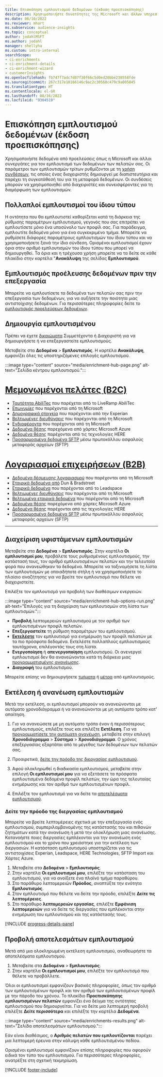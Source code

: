 ```yaml
---
title: Επισκόπηση εμπλουτισμού δεδομένων (έκδοση προεπισκόπησης)
description: Χρησιμοποιήστε δυνατότητες της Microsoft και άλλων υπηρεσιών τρίτων για να εμπλουτίσετε τα δεδομένα των πελατών σας.
ms.date: 06/10/2022
ms.reviewer: mhart
ms.subservice: audience-insights
ms.topic: conceptual
author: jodahlMSFT
ms.author: jodahl
manager: shellyha
ms.custom: intro-internal
searchScope:
- ci-enrichments
- ci-enrichment-details
- ci-enrichment-wizard
- customerInsights
ms.openlocfilehash: fb747f7adc7d87f30f66c5d0ed20bbe238558fde
ms.sourcegitcommit: 267c317e10166146c9ac2c30560c479c9a005845
ms.translationtype: HT
ms.contentlocale: el-GR
ms.lasthandoff: 08/16/2022
ms.locfileid: "9304519"
---
```

# <a name="data-enrichment-preview-overview"></a>Επισκόπηση εμπλουτισμού δεδομένων (έκδοση προεπισκόπησης)

Χρησιμοποιήστε δεδομένα από προελεύσεις όπως η Microsoft και άλλοι συνεργάτες για τον εμπλουτισμό των δεδομένων των πελατών σας. Οι παράμετροι των εμπλουτισμών τρίτων ρυθμίζονται με τη [χρήση συνδέσεων](connections.md), τις οποίες ένας διαχειριστής δημιουργεί με διαπιστευτήρια και παρέχει τη συγκατάθεσή του για τη μεταφορά δεδομένων. Οι συνδέσεις μπορούν να χρησιμοποιηθεί από διαχειριστές και συνεισφέροντες για τη διαμόρφωση των εμπλουτισμών.  

## <a name="multiple-enrichments-of-the-same-type"></a>Πολλαπλοί εμπλουτισμοί του ίδιου τύπου

Η οντότητα που θα εμπλουτιστεί καθορίζεται κατά τη διάρκεια της ρύθμισης παραμέτρων εμπλουτισμού, γεγονός που σας επιτρέπει να εμπλουτίσετε μόνο ένα υποσύνολο των προφίλ σας. Για παράδειγμα, εμπλουτίτε δεδομένα μόνο για ένα συγκεκριμένο τμήμα. Μπορείτε να ρυθμίσετε διάφορες παραμέτρους εμπλουτισμών του ίδιου τύπου και να χρησιμοποιήσετε ξανά την ίδια σύνδεση. Ορισμένοι εμπλουτισμοί έχουν όρια στον αριθμό εμπλουτισμών του ίδιου τύπου που μπορεί να δημιουργηθεί. Τα όρια και η τρέχουσα χρήση μπορείτε να τα δείτε σε κάθε πλακίδιο στην καρτέλα "**Ανακάλυψη** της σελίδας **Εμπλουτισμού**.

## <a name="enrich-data-sources-before-unification"></a>Εμπλουτισμός προέλευσης δεδομένων πριν την επεξεργασία

Μπορείτε να εμπλουτίσετε τα δεδομένα των πελατών σας πριν την επεξεργασία των δεδομένων, για να αυξήσετε την ποιότητα μιας αντιστοίχισης δεδομένων. Για περισσότερες πληροφορίες δείτε το [εμπλουτισμός προελεύσεων δεδομένων](data-sources-enrichment.md).

## <a name="create-an-enrichment"></a>Δημιουργία εμπλουτισμένου

Πρέπει να έχετε [δικαιώματα](permissions.md) Συμμετέχοντα ή Διαχειριστή για να δημιουργήσετε ή να επεξεργαστείτε εμπλουτισμούς.

Μεταβείτε στα **Δεδομένα** > **Εμπλουτισμός**. Η καρτέλα **Ανακάλυψη**, εμφανίζει όλες τις υποστηριζόμενες επιλογές εμπλουτισμού.

:::image type="content" source="media/enrichment-hub-page.png" alt-text="Σελίδα κέντρου εμπλουτισμού.":::

# <a name="individual-consumers-b-to-c"></a>[Μεμονωμένοι πελάτες (B2C)](#tab/b2c)

- [Ταυτότητα AbiliTec](enrichment-liveramp.md) που παρέχεται από το LiveRamp AbiliTec
- [Επωνυμίες](enrichment-microsoft.md) που παρέχονται από τη Microsoft
- [Δημογραφικά στοιχεία](enrichment-experian.md) που παρέχονται από την Experian
- [Βελτιωμένες διευθύνσεις](enrichment-enhanced-addresses.md) που παρέχονται από τη Microsoft
- [Ενδιαφέροντα](enrichment-microsoft.md) που παρέχονται από τη Microsoft
- [Δεδομένα θέσης](enrichment-azure-maps.md) παρεχόμενα από χάρτες Microsoft Azure
- [Δεδομένα θέσης](enrichment-here.md) παρέχονται από τις τεχνολογίες HERE
- [Προσαρμοσμένα δεδομένα SFTP](enrichment-SFTP-custom-import.md) μέσω πρωτοκόλλου ασφαλούς μεταφοράς αρχείων (SFTP)

# <a name="business-accounts-b-to-b"></a>[Λογαριασμοί επιχειρήσεων (B2B)](#tab/b2b)

- [Δεδομένα δέσμευσης λογαριασμού](enrichment-office.md) που παρέχονται από τη Microsoft
- [Εταιρικά δεδομένα από](enrichment-dnb.md) Dun & Bradstreet
- [Εταιρικά δεδομένα](enrichment-leadspace.md) που παρέχονται από το Leadspace
- [Βελτιωμένες διευθύνσεις](enrichment-enhanced-addresses.md) που παρέχονται από τη Microsoft
- [Βελτιωμένα εταιρικά δεδομένα](enrichment-enhanced-company-data.md) που παρέχονται από τη Microsoft
- [Δεδομένα θέσης](enrichment-azure-maps.md) παρεχόμενα από χάρτες Microsoft Azure
- [Δεδομένα θέσης](enrichment-here.md) παρέχονται από τις τεχνολογίες HERE
- [Προσαρμοσμένα δεδομένα SFTP](enrichment-SFTP-custom-import.md) μέσω πρωτοκόλλου ασφαλούς μεταφοράς αρχείων (SFTP)

---

## <a name="manage-existing-enrichments"></a>Διαχείριση υφιστάμενων εμπλουτισμών

Μεταβείτε στα **Δεδομένα** > **Εμπλουτισμός**. Στην καρτέλα **Οι εμπλουτισμοί μου**, προβάλετε τους ρυθμισμένους εμπλουτισμούς, την κατάστασή τους, τον αριθμό εμπλουτισμένων πελατών και την τελευταία φορά που ανανεώθηκαν τα δεδομένα. Μπορείτε να ταξινομήσετε τη λίστα των εμπλουτισμών με οποιαδήποτε στήλη ή να χρησιμοποιήσετε το πλαίσιο αναζήτησης για να βρείτε τον εμπλουτισμό που θέλετε να διαχειριστείτε.

Επιλέξτε τον εμπλουτισμό για προβολή των διαθέσιμων ενεργειών.

:::image type="content" source="media/enrichment-hub-options-run.png" alt-text="Επιλογές για τη διαχείριση των εμπλουτισμών στη λίστα των εμπλουτισμών.":::

- **Προβολή** λεπτομερειών εμπλουτισμού με τον αριθμό των εμπλουτισμένων προφίλ πελατών.
- **Επεξεργαστείτε** τη ρύθμιση παραμέτρων του εμπλουτισμού.
- [**Εκτελέστε**](#run-or-refresh-enrichments) τον εμπλουτισμό για ενημέρωση των προφίλ πελατών με τα πιο πρόσφατα δεδομένα. Εκτελέστε πολλαπλούς εμπλουτισμούς ταυτόχρονα, επιλέγοντάς τους στη λίστα.
- **Ενεργοποίηση** ή **απενεργοποίηση** εμπλουτισμού. Οι ανενεργοί εμπλουτισμοί δεν θα ανανεώνονται κατά τη διάρκεια μιας [προγραμματισμένης ανανέωσης](schedule-refresh.md).
- **Διαγραφή** του εμπλουτισμού.

Μπορείτε επίσης να δημιουργήσετε [τμήματα](segments.md) ή [μέτρα](measures.md) από εμπλουτισμούς.

## <a name="run-or-refresh-enrichments"></a>Εκτέλεση ή ανανέωση εμπλουτισμών

Μετά την εκτέλεση, οι εμπλουτισμοί μπορούν να ανανεώνονται με αυτόματο χρονοδιάγραμμα ή να ανανεώνονται με μη αυτόματο τρόπο κατ' απαίτηση.

1. Για να ανανεώσετε με μη αυτόματο τρόπο έναν ή περισσότερους εμπλουτισμούς, επιλέξτε τους και επιλέξτε **Εκτέλεση**. Για να [προγραμματίσετε την αυτόματη ανανέωση](schedule-refresh.md), μεταβείτε στην επιλογή **Χρονοδιάγραμμα** > **Σύστημα** > **Χρονοδιάγραμμα**. Ο χρόνος επεξεργασίας εξαρτάται από το μέγεθος των δεδομένων των πελατών σας.

1. Προαιρετικά, [δείτε την πρόοδο της διεργασίας εμπλουτισμού](#see-the-progress-of-the-enrichment-process).

1. Αφού ολοκληρωθεί η διαδικασία εμπλουτισμού, μεταβείτε στην επιλογή **Οι εμπλουτισμοί μου** για να εξετάσετε τα πρόσφατα εμπλουτισμένα δεδομένα προφίλ πελατών, την ώρα της τελευταίας ενημέρωσης και τον αριθμό των εμπλουτισμένων προφίλ.

1. Επιλέξτε τον εμπλουτισμό για να δείτε τα [αποτελέσματα εμπλουτισμού](#view-enrichment-results).

### <a name="see-the-progress-of-the-enrichment-process"></a>Δείτε την πρόοδο της διεργασίας εμπλουτισμού

Μπορείτε να βρείτε λεπτομέρειες σχετικά με την επεξεργασία ενός εμπλουτισμού, συμπεριλαμβανομένης της κατάστασής του και πιθανών ζητημάτων κατά την ανανέωση ή μετά την ολοκλήρωση μιας ανανέωσης. Κατανοήστε ποιες διεργασίες εμπλέκονται για την ανανέωση ενός εμπλουτισμού και το χρόνο που χρειάστηκε για την εκτέλεση των διεργασιών. Η κατάσταση εμπλουτισμού υποστηρίζεται για τις αντιστοιχίσεις Experian, Leadspace, HERE Technologies, SFTP Import και Χάρτες Azure.

1. Μεταβείτε στα **Δεδομένα** > **Εμπλουτισμός**.
1. Στην καρτέλα **Οι εμπλουτισμοί μου**, επιλέξτε την κατάσταση του εμπλουτισμού, για να ανοίξετε ένα πλαϊνό τμήμα παραθύρου.
1. Στο παράθυρο λεπτομερειών **Πρόοδος**, αναπτύξτε την ενότητα **Εμπλουτισμός**.
1. Στον εμπλουτισμό που θέλετε να δείτε την πρόοδο, επιλέξτε **Δείτε τις λεπτομέρειες**.
1. Στο παράθυρο **λεπτομερειών εργασίας**, επιλέξτε **Εμφάνιση λεπτομερειών** για να δείτε τις διεργασίες που εμπλέκονται στην ενημέρωση του εμπλουτισμού και της κατάστασής τους.

[!INCLUDE [progress-details-pane](includes/progress-details-pane.md)]

## <a name="view-enrichment-results"></a>Προβολή αποτελεσμάτων εμπλουτισμού

Μετά από μια ολοκληρωμένη εκτέλεση εμπλουτισμού, αναθεωρήστε τα αποτελέσματα εμπλουτισμού.

1. Μεταβείτε στα **Δεδομένα** > **Εμπλουτισμός**.
1. Στην καρτέλα **Οι εμπλουτισμοί μου**, επιλέξτε τον εμπλουτισμό που θέλετε να προβάλλετε.

Όλοι οι εμπλουτισμοί εμφανίζουν βασικές πληροφορίες, όπως τον αριθμό των εμπλουτισμένων προφίλ και τον αριθμό των εμπλουτισμένων προφίλ με την πάροδο του χρόνου. Το πλακίδιο **Προεπισκόπησης εμπλουτισμένων πελατών** εμφανίζει ένα δείγμα της οντότητας εμπλουτισμού που δημιουργείται. Για να δείτε μια λεπτομερή προβολή επιλέξτε **Δείτε περισσότερα** και επιλέξτε την καρτέλα **Δεδομένα**.

:::image type="content" source="media/enrichments-results.png" alt-text="Σελίδα αποτελεσμάτων εμπλουτισμού.":::

Εάν είναι διαθέσιμος, ο **Αριθμός πελατών που εμπλουτίζονται** παρέχει μια λεπτομερή έρευνα στην κάλυψη κάθε εμπλουτισμένου πεδίου.

Ορισμένοι εμπλουτισμοί εμφανίζουν επίσης πληροφορίες που αφορούν ειδικά τον τύπο του εμπλουτισμού. Για περισσότερες πληροφορίες, ανατρέξτε στη σχετική τεκμηρίωση.

[!INCLUDE [footer-include](includes/footer-banner.md)]
